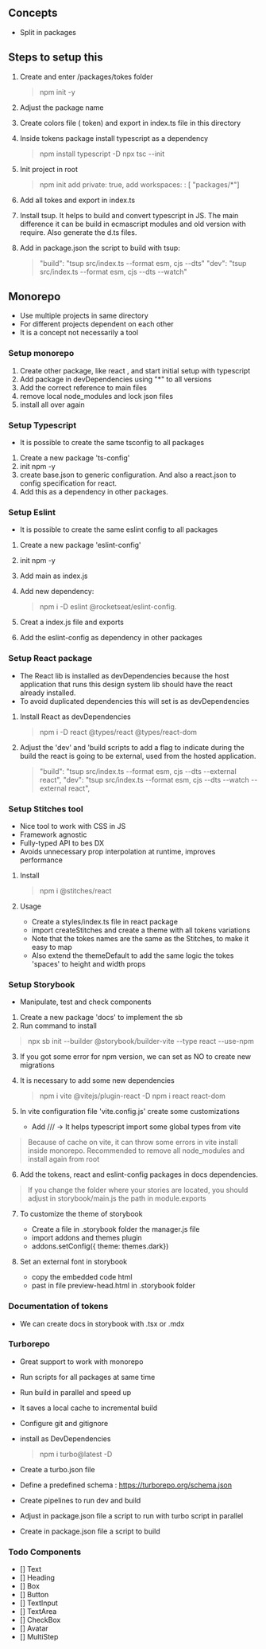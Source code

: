 ## Concepts

- Split in packages

## Steps to setup this

1. Create and enter /packages/tokes folder
   > npm init -y
2. Adjust the package name
3. Create colors file ( token) and export in index.ts file in this directory
4. Inside tokens package install typescript as a dependency
   > npm install typescript -D
   > npx tsc --init
5. Init project in root

   > npm init
   > add private: true,
   > add workspaces: : [ "packages/*"]

6. Add all tokes and export in index.ts

7. Install tsup. It helps to build and convert typescript in JS. The main difference it can be build in ecmascript modules and old version with require. Also generate the d.ts files.
8. Add in package.json the script to build with tsup:

   > "build": "tsup src/index.ts --format esm, cjs --dts"
   > "dev": "tsup src/index.ts --format esm, cjs --dts --watch"

## Monorepo

- Use multiple projects in same directory
- For different projects dependent on each other
- It is a concept not necessarily a tool

### Setup monorepo

1. Create other package, like react , and start initial setup with typescript
2. Add package in devDependencies using "\*" to all versions
3. Add the correct reference to main files
4. remove local node_modules and lock json files
5. install all over again

### Setup Typescript

- It is possible to create the same tsconfig to all packages

1. Create a new package 'ts-config'
2. init npm -y
3. create base.json to generic configuration. And also a react.json to config specification for react.
4. Add this as a dependency in other packages.

### Setup Eslint

- It is possible to create the same eslint config to all packages

1. Create a new package 'eslint-config'
2. init npm -y
3. Add main as index.js
4. Add new dependency:

   > npm i -D eslint @rocketseat/eslint-config.

5. Creat a index.js file and exports
6. Add the eslint-config as dependency in other packages

### Setup React package

- The React lib is installed as devDependencies because the host application that runs this design system lib should have the react already installed.
- To avoid duplicated dependencies this will set is as devDependencies

1. Install React as devDependencies

   > npm i -D react @types/react @types/react-dom

2. Adjust the 'dev' and 'build scripts to add a flag to indicate during the build the react is going to be external, used from the hosted application.
   > "build": "tsup src/index.ts --format esm, cjs --dts --external react",
   > "dev": "tsup src/index.ts --format esm, cjs --dts --watch --external react",


### Setup Stitches tool
- Nice tool to work with CSS in JS
- Framework agnostic
- Fully-typed API to bes DX
- Avoids unnecessary prop interpolation at runtime, improves performance

1. Install
   > npm i @stitches/react

2. Usage
   - Create a styles/index.ts file in react package
   - import createStitches and create a theme with all tokens variations
   - Note that the tokes names are the same as the Stitches, to make it easy to map
   - Also extend the themeDefault to add the same logic the tokes 'spaces' to height and width props

### Setup Storybook
- Manipulate, test and check components 
 
 1. Create a new package 'docs' to implement the sb
 2. Run command to install
   > npx sb init --builder @storybook/builder-vite --type react --use-npm

3. If you got some error for npm version, we can set as NO to create new migrations
4. It is necessary to add some new dependencies
   > npm i vite @vitejs/plugin-react -D
   > npm i react react-dom

5. In vite configuration file 'vite.config.js' create some customizations
   - Add /// <reference types="vite/client" /> -> It helps typescript import some global types from vite

> Because of cache on vite, it can throw some errors in vite install inside monorepo. Recommended to remove all node_modules and install again from root 

6. Add the tokens, react and eslint-config packages in docs dependencies.
> If you change the folder where your stories are located, you should adjust in storybook/main.js the path in module.exports 

7. To customize the theme of storybook
   - Create a file in .storybook folder the manager.js file
   - import addons and themes plugin
   - addons.setConfig({ theme: themes.dark})

8. Set an external font in storybook
   - copy the embedded code html
   - past in file preview-head.html in .storybook folder


### Documentation of tokens
- We can create docs in storybook with .tsx or .mdx

### Turborepo
- Great support to work with monorepo
- Run scripts for all packages at same time
- Run build in parallel and speed up
- It saves a local cache to incremental build

- Configure git and gitignore
- install as DevDependencies
  >  npm i turbo@latest -D

- Create a turbo.json file
- Define a predefined schema : https://turborepo.org/schema.json
- Create pipelines to run dev and build
- Adjust in package.json file a script to run with turbo script in parallel
- Create in package.json file a script to build
### Todo Components

- [] Text
- [] Heading
- [] Box
- [] Button
- [] TextInput
- [] TextArea
- [] CheckBox
- [] Avatar
- [] MultiStep
